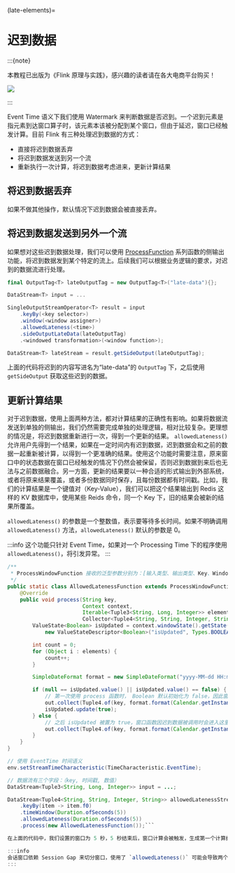 (late-elements)=
# 迟到数据

:::{note}

本教程已出版为《Flink 原理与实践》，感兴趣的读者请在各大电商平台购买！

<a href="https://item.jd.com/13154364.html"> ![](https://img.shields.io/badge/JD-%E8%B4%AD%E4%B9%B0%E9%93%BE%E6%8E%A5-red) </a>


:::

Event Time 语义下我们使用 Watermark 来判断数据是否迟到。一个迟到元素是指元素到达窗口算子时，该元素本该被分配到某个窗口，但由于延迟，窗口已经触发计算。目前 Flink 有三种处理迟到数据的方式：

* 直接将迟到数据丢弃
* 将迟到数据发送到另一个流
* 重新执行一次计算，将迟到数据考虑进来，更新计算结果

## 将迟到数据丢弃

如果不做其他操作，默认情况下迟到数据会被直接丢弃。

## 将迟到数据发送到另外一个流

如果想对这些迟到数据处理，我们可以使用 [ProcessFunction](./process-function.md) 系列函数的侧输出功能，将迟到数据发到某个特定的流上。后续我们可以根据业务逻辑的要求，对迟到的数据流进行处理。

```scala
final OutputTag<T> lateOutputTag = new OutputTag<T>("late-data"){};

DataStream<T> input = ...

SingleOutputStreamOperator<T> result = input
    .keyBy(<key selector>)
    .window(<window assigner>)
    .allowedLateness(<time>)
    .sideOutputLateData(lateOutputTag)
    .<windowed transformation>(<window function>);

DataStream<T> lateStream = result.getSideOutput(lateOutputTag);
```

上面的代码将迟到的内容写进名为“late-data”的 `OutputTag` 下，之后使用 `getSideOutput` 获取这些迟到的数据。

## 更新计算结果

对于迟到数据，使用上面两种方法，都对计算结果的正确性有影响。如果将数据流发送到单独的侧输出，我们仍然需要完成单独的处理逻辑，相对比较复杂。更理想的情况是，将迟到数据重新进行一次，得到一个更新的结果。
`allowedLateness()` 允许用户先得到一个结果，如果在一定时间内有迟到数据，迟到数据会和之前的数据一起重新被计算，以得到一个更准确的结果。使用这个功能时需要注意，原来窗口中的状态数据在窗口已经触发的情况下仍然会被保留，否则迟到数据到来后也无法与之前数据融合。另一方面，更新的结果要以一种合适的形式输出到外部系统，或者将原来结果覆盖，或者多份数据同时保存，且每份数据都有时间戳。比如，我们的计算结果是一个键值对（Key-Value），我们可以把这个结果输出到 Redis 这样的 KV 数据库中，使用某些 Reids 命令，同一个 Key 下，旧的结果会被新的结果所覆盖。

`allowedLateness()` 的参数是一个整数值，表示要等待多长时间。如果不明确调用 `allowedLateness()` 方法，`allowedLateness()` 默认的参数是 0。

:::info
这个功能只针对 Event Time，如果对一个 Processing Time 下的程序使用 `allowedLateness()`，将引发异常。
:::

```java
/**
 * ProcessWindowFunction 接收的泛型参数分别为：[输入类型、输出类型、Key、Window]
 */
public static class AllowedLatenessFunction extends ProcessWindowFunction<Tuple3<String, Long, Integer>, Tuple4<String, String, Integer, String>, String, TimeWindow> {
    @Override
    public void process(String key,
                        Context context,
                        Iterable<Tuple3<String, Long, Integer>> elements,
                        Collector<Tuple4<String, String, Integer, String>> out) throws Exception {
        ValueState<Boolean> isUpdated = context.windowState().getState(
            new ValueStateDescriptor<Boolean>("isUpdated", Types.BOOLEAN));

        int count = 0;
        for (Object i : elements) {
            count++;
        }

        SimpleDateFormat format = new SimpleDateFormat("yyyy-MM-dd HH:mm:ss");

        if (null == isUpdated.value() || isUpdated.value() == false) {
            // 第一次使用 process 函数时， Boolean 默认初始化为 false，因此窗口函数第一次被调用时会进入这里
            out.collect(Tuple4.of(key, format.format(Calendar.getInstance().getTime()), count, "first"));
            isUpdated.update(true);
        } else {
            // 之后 isUpdated 被置为 true，窗口函数因迟到数据被调用时会进入这里
            out.collect(Tuple4.of(key, format.format(Calendar.getInstance().getTime()), count, "updated"));
        }
    }
}

// 使用 EventTime 时间语义
env.setStreamTimeCharacteristic(TimeCharacteristic.EventTime);

// 数据流有三个字段：（key, 时间戳, 数值）
DataStream<Tuple3<String, Long, Integer>> input = ...;

DataStream<Tuple4<String, String, Integer, String>> allowedLatenessStream = input
    .keyBy(item -> item.f0)
    .timeWindow(Duration.ofSeconds(5))
    .allowedLateness(Duration.ofSeconds(5))
    .process(new AllowedLatenessFunction());```

在上面的代码中，我们设置的窗口为 5 秒，5 秒结束后，窗口计算会被触发，生成第一个计算结果。`allowedLateness()` 设置窗口结束后还要等待长为 lateness 的时间，某个迟到元素的 Event Time 大于窗口结束时间但是小于窗口结束时间 +lateness，该元素仍然会被加入到该窗口中。每新到一个迟到数据，迟到数据被加入 `ProcessWindowFunction` 的缓存中，窗口的 Trigger 会触发一次 FIRE，窗口函数被重新调用一次，计算结果得到一次更新。

:::info
会话窗口依赖 Session Gap 来切分窗口，使用了 `allowedLateness()` 可能会导致两个窗口合并成一个窗口。
:::